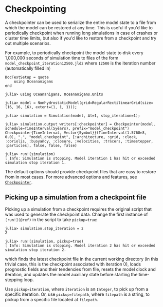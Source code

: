 # Checkpointing

A checkpointer can be used to serialize the entire model state to a file from which the model can be restored at any
time. This is useful if you'd like to periodically checkpoint when running long simulations in case of crashes or
cluster time limits, but also if you'd like to restore from a checkpoint and try out multiple scenarios.

For example, to periodically checkpoint the model state to disk every 1,000,000 seconds of simulation time to files of
the form `model_checkpoint_iteration12500.jld2` where `12500` is the iteration number (automatically filled in)

```@meta
DocTestSetup = quote
    using Oceananigans
end
```

```jldoctest checkpointing
julia> using Oceananigans, Oceananigans.Units

julia> model = NonhydrostaticModel(grid=RegularRectilinearGrid(size=(16, 16, 16), extent=(1, 1, 1)));

julia> simulation = Simulation(model, Δt=1, stop_iteration=1);

julia> simulation.output_writers[:checkpointer] = Checkpointer(model, schedule=TimeInterval(5years), prefix="model_checkpoint")
Checkpointer{TimeInterval, Vector{Symbol}}(TimeInterval(1.5768e8, 0.0), ".", "model_checkpoint", [:architecture, :grid, :clock, :coriolis, :buoyancy, :closure, :velocities, :tracers, :timestepper, :particles], false, false, false)

julia> run!(simulation)
[ Info: Simulation is stopping. Model iteration 1 has hit or exceeded simulation stop iteration 1.
```

The default options should provide checkpoint files that are easy to restore from in most cases. For more advanced
options and features, see [`Checkpointer`](@ref).

## Picking up a simulation from a checkpoint file

Picking up a simulation from a checkpoint requires the original script that was
used to generate the checkpoint data. Change the first instance of `[run!](@ref)` in the script
to take `pickup=true`:

```jldoctest checkpointing
julia> simulation.stop_iteration = 2
2

julia> run!(simulation, pickup=true)
[ Info: Simulation is stopping. Model iteration 2 has hit or exceeded simulation stop iteration 2.
```

which finds the latest checkpoint file in the current working directory (in this trivial case, this
is the checkpoint associated with iteration 0), loads prognostic fields and their tendencies from file,
resets the model clock and iteration, and updates the model auxiliary state before starting the time-stepping loop.

Use `pickup=iteration`, where `iteration` is an `Integer`, to pick up from a specific iteration.
Or, use `pickup=filepath`, where `filepath` is a string, to pickup from a specific file located
at `filepath`.
